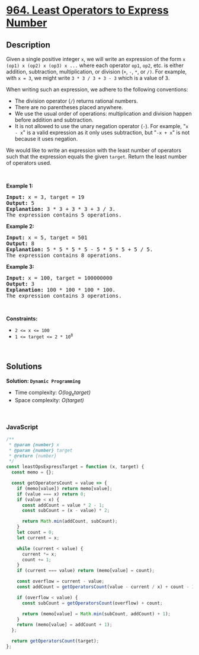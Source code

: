 # [964. Least Operators to Express Number](https://leetcode.com/problems/least-operators-to-express-number)

## Description

<div class="elfjS" data-track-load="description_content"><p>Given a single positive integer <code>x</code>, we will write an expression of the form <code>x (op1) x (op2) x (op3) x ...</code> where each operator <code>op1</code>, <code>op2</code>, etc. is either addition, subtraction, multiplication, or division (<code>+</code>, <code>-</code>, <code>*</code>, or <code>/)</code>. For example, with <code>x = 3</code>, we might write <code>3 * 3 / 3 + 3 - 3</code> which is a value of <font face="monospace">3</font>.</p>

<p>When writing such an expression, we adhere to the following conventions:</p>

<ul>
	<li>The division operator (<code>/</code>) returns rational numbers.</li>
	<li>There are no parentheses placed anywhere.</li>
	<li>We use the usual order of operations: multiplication and division happen before addition and subtraction.</li>
	<li>It is not allowed to use the unary negation operator (<code>-</code>). For example, "<code>x - x</code>" is a valid expression as it only uses subtraction, but "<code>-x + x</code>" is not because it uses negation.</li>
</ul>

<p>We would like to write an expression with the least number of operators such that the expression equals the given <code>target</code>. Return the least number of operators used.</p>

<p>&nbsp;</p>
<p><strong class="example">Example 1:</strong></p>

<pre><strong>Input:</strong> x = 3, target = 19
<strong>Output:</strong> 5
<strong>Explanation:</strong> 3 * 3 + 3 * 3 + 3 / 3.
The expression contains 5 operations.
</pre>

<p><strong class="example">Example 2:</strong></p>

<pre><strong>Input:</strong> x = 5, target = 501
<strong>Output:</strong> 8
<strong>Explanation:</strong> 5 * 5 * 5 * 5 - 5 * 5 * 5 + 5 / 5.
The expression contains 8 operations.
</pre>

<p><strong class="example">Example 3:</strong></p>

<pre><strong>Input:</strong> x = 100, target = 100000000
<strong>Output:</strong> 3
<strong>Explanation:</strong> 100 * 100 * 100 * 100.
The expression contains 3 operations.
</pre>

<p>&nbsp;</p>
<p><strong>Constraints:</strong></p>

<ul>
	<li><code>2 &lt;= x &lt;= 100</code></li>
	<li><code>1 &lt;= target &lt;= 2 * 10<sup>8</sup></code></li>
</ul>
</div>

<p>&nbsp;</p>

## Solutions

**Solution: `Dynamic Programming`**

- Time complexity: <em>O(log<sub>x</sub>target)</em>
- Space complexity: <em>O(target)</em>

<p>&nbsp;</p>

### **JavaScript**

```js
/**
 * @param {number} x
 * @param {number} target
 * @return {number}
 */
const leastOpsExpressTarget = function (x, target) {
  const memo = {};

  const getOperatorsCount = value => {
    if (memo[value]) return memo[value];
    if (value === x) return 0;
    if (value < x) {
      const addCount = value * 2 - 1;
      const subCount = (x - value) * 2;

      return Math.min(addCount, subCount);
    }
    let count = 0;
    let current = x;

    while (current < value) {
      current *= x;
      count += 1;
    }
    if (current === value) return (memo[value] = count);

    const overflow = current - value;
    const addCount = getOperatorsCount(value - current / x) + count - 1;

    if (overflow < value) {
      const subCount = getOperatorsCount(overflow) + count;

      return (memo[value] = Math.min(subCount, addCount) + 1);
    }
    return (memo[value] = addCount + 1);
  };

  return getOperatorsCount(target);
};
```
